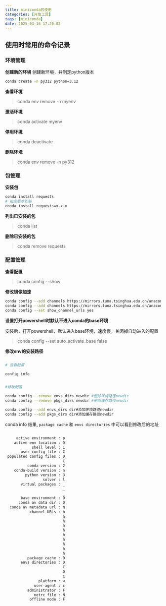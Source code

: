 ```yaml
---
title: miniconda的使用
categories: [开发工具]
tags: [miniconda]
date: 2025-03-16 17:20:02
---
```


## 使用时常用的命令记录

### 环境管理

**创建新的环境**
创建新环境，并制定python版本

```bash
conda create -n py312 python=3.12
```

**查看环境**

> conda env remove -n myenv

**激活环境**

> conda activate myenv

**停用环境**

> conda deactivate

**删除环境**

> conda env remove -n py312

### 包管理

**安装包**

```bash
conda install requests
# 指定版本安装
conda install requests=x.x.x
```

**列出已安装的包**

> conda list

**删除已安装的包**

> conda remove requests


### 配置管理

**查看配置**

> conda config --show

**修改镜像加速**

```bash
conda config --add channels https://mirrors.tuna.tsinghua.edu.cn/anaconda/pkgs/free/
conda config --add channels https://mirrors.tuna.tsinghua.edu.cn/anaconda/pkgs/main/
conda config --set show_channel_urls yes
```

**设置打开powershell时默认不进入conda的base环境**

安装后，打开powershell，默认进入base环境，速度慢，关闭掉自动进入的配置

> conda config --set auto_activate_base false

**修改env的安装路径**

```bash

# 查看配置

config info


#修改配置

conda config --remove envs_dirs newdir #删除环境路径newdir
conda config --remove pkgs_dirs newdir #删除缓存路径newdir

conda config --add envs_dirs dir#添加环境路径newdir
conda config --add pkgs_dirs dir#添加缓存路径newdir

```

conda info 结果,  `package cache`  和  `envs directories` 中可以看到修改后的地址

```bash

     active environment : p
    active env location : D
            shell level : 1
       user config file : C
 populated config files : D
                          C
          conda version : 2
    conda-build version : n
         python version : 3
                 solver : l
       virtual packages : _
                          _
                          _
       base environment : D
      conda av data dir : D
  conda av metadata url : N
           channel URLs : h
                          h
                          h
                          h
                          h
                          h
                          h
                          h
                          h
                          h
          package cache : D
       envs directories : D
                          C
                          D
                          C
               platform : w
             user-agent : c
          administrator : F
             netrc file : N
           offline mode : F
```

